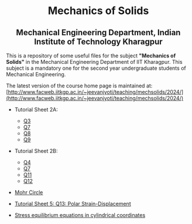 <h1 align="center"> Mechanics of Solids</h1>
<h2 align="center">Mechanical Engineering Department, Indian Institute of Technology Kharagpur</h2>



This is a repository of some useful files for the subject __"Mechanics of
Solids"__ in the Mechanical Engineering Department of IIT Kharagpur. This
subject is a mandatory one for the second year undergraduate students of
Mechanical Engineering. 

The latest version of the course home page is maintained at: [http://www.facweb.iitkgp.ac.in/~jeevanjyoti/teaching/mechsolids/2024/](http://www.facweb.iitkgp.ac.in/~jeevanjyoti/teaching/mechsolids/2024/)

* Tutorial Sheet 2A:
    - [Q3](https://nbviewer.jupyter.org/github/jeevanjyoti4/mechsolids/blob/master/TS2A/TS2A-Q3.ipynb)
    - [Q7](https://nbviewer.jupyter.org/github/jeevanjyoti4/mechsolids/blob/master/TS2A/TS2A-Q7.ipynb)
    - [Q8](https://nbviewer.jupyter.org/github/jeevanjyoti4/mechsolids/blob/master/TS2A/TS2A-Q8.ipynb)
    - [Q9](https://nbviewer.jupyter.org/github/jeevanjyoti4/mechsolids/blob/master/TS2A/TS2A-Q9.ipynb)

* Tutorial Sheet 2B:
    - [Q4](https://nbviewer.jupyter.org/github/jeevanjyoti4/mechsolids/blob/master/TS2B/TS2B-Q4.ipynb)
    - [Q7](https://nbviewer.jupyter.org/github/jeevanjyoti4/mechsolids/blob/master/TS2B/TS2B-Q7.ipynb)
    - [Q11](https://nbviewer.jupyter.org/github/jeevanjyoti4/mechsolids/blob/master/TS2B/TS2B-Q11.ipynb)
    - [Q12](https://nbviewer.jupyter.org/github/jeevanjyoti4/mechsolids/blob/master/TS2B/TS2B-Q12.ipynb)

* [Mohr Circle](https://nbviewer.jupyter.org/github/jeevanjyoti4/mechsolids/blob/master/Mohr_Circle.ipynb)

* [Tutorial Sheet 5: Q13: Polar Strain-Displacement](https://nbviewer.jupyter.org/github/jeevanjyoti4/mechsolids/blob/master/TS5-Q13_polar_strain-displ.ipynb)

* [Stress equilibrium equations in cylindrical coordinates](https://nbviewer.jupyter.org/github/jeevanjyoti4/mechsolids/blob/master/stress_eqb_cyl.ipynb)
